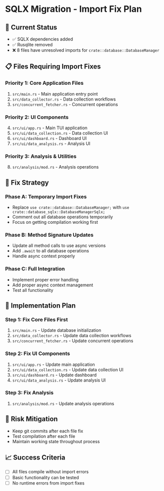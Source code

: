 # SQLX Migration - Import Fix Plan

## 🎯 Current Status
- ✅ SQLX dependencies added
- ✅ Rusqlite removed
- ❌ 8 files have unresolved imports for `crate::database::DatabaseManager`

## 📋 Files Requiring Import Fixes

### **Priority 1: Core Application Files**
1. `src/main.rs` - Main application entry point
2. `src/data_collector.rs` - Data collection workflows
3. `src/concurrent_fetcher.rs` - Concurrent operations

### **Priority 2: UI Components**
4. `src/ui/app.rs` - Main TUI application
5. `src/ui/data_collection.rs` - Data collection UI
6. `src/ui/dashboard.rs` - Dashboard UI
7. `src/ui/data_analysis.rs` - Analysis UI

### **Priority 3: Analysis & Utilities**
8. `src/analysis/mod.rs` - Analysis operations

## 🔧 Fix Strategy

### **Phase A: Temporary Import Fixes**
- Replace `use crate::database::DatabaseManager;` with `use crate::database_sqlx::DatabaseManagerSqlx;`
- Comment out all database operations temporarily
- Focus on getting compilation working first

### **Phase B: Method Signature Updates**
- Update all method calls to use async versions
- Add `.await` to all database operations
- Handle async context properly

### **Phase C: Full Integration**
- Implement proper error handling
- Add proper async context management
- Test all functionality

## 📝 Implementation Plan

### **Step 1: Fix Core Files First**
1. `src/main.rs` - Update database initialization
2. `src/data_collector.rs` - Update data collection workflows
3. `src/concurrent_fetcher.rs` - Update concurrent operations

### **Step 2: Fix UI Components**
1. `src/ui/app.rs` - Update main application
2. `src/ui/data_collection.rs` - Update data collection UI
3. `src/ui/dashboard.rs` - Update dashboard
4. `src/ui/data_analysis.rs` - Update analysis UI

### **Step 3: Fix Analysis**
1. `src/analysis/mod.rs` - Update analysis operations

## 🚨 Risk Mitigation
- Keep git commits after each file fix
- Test compilation after each file
- Maintain working state throughout process

## 📈 Success Criteria
- [ ] All files compile without import errors
- [ ] Basic functionality can be tested
- [ ] No runtime errors from import fixes
